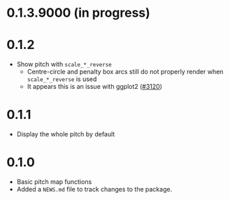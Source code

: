 # 0.1.3.9000 (in progress)



# 0.1.2

* Show pitch with `scale_*_reverse`
  * Centre-circle and penalty box arcs still do not properly render when 
    `scale_*_reverse` is used
  * It appears this is an issue with ggplot2 ([#3120](https://github.com/tidyverse/ggplot2/issues/3120))

# 0.1.1

* Display the whole pitch by default

# 0.1.0

* Basic pitch map functions
* Added a `NEWS.md` file to track changes to the package.
